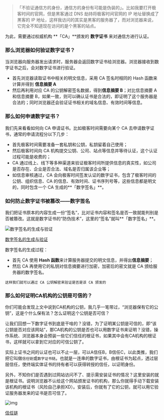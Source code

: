 > 「不验证通信方的身份，通信方的身份有可能是伪装的」。比如我要打开极客时间的官网，但是黑客通过 DNS 劫持将极客时间官网的 IP 地址替换成了黑客的 IP 地址，这样我访问的其实是黑客的服务器了，而对浏览器来说，它完全不知道现在访问的是个黑客的站点。



为此，需要通过权威机构 **「CA」**颁发的 **数字证书** 来对通信方进行认证。



### 那么浏览器如何验证数字证书？

当浏览器向服务器发出请求时，服务器会返回数字证书给浏览器。浏览器接收到数字证书之后，会对数字证书进行验证。

+ 首先浏览器读取证书中相关的明文信息，采用 CA 签名时相同的 Hash 函数来计算并得到 **信息摘要 A**
+ 然后再利用对应 CA 的公钥解密签名数据，得到**信息摘要 B**；对比信息摘要 A 和信息摘要 B，如果一致，则可以确认证书是合法的，即证明了这个服务器是合法的；同时浏览器还会验证证书相关的域名信息、有效时间等信息。





### 那么如何申请数字证书？

我们先来看看如何向 CA 申请证书。比如极客时间需要向某个 CA 去申请数字证书，通常的申请流程分以下几步：

+ 首先极客时间需要准备一套私钥和公钥，私钥留着自己使用；
+ 然后极客时间向 CA 机构提交公钥、公司、站点等信息并等待认证，这个认证过程可能是收费的；
+ CA 通过线上、线下等多种渠道来验证极客时间所提供信息的真实性，如公司是否存在、企业是否合法、域名是否归属该企业等；
+ 如信息审核通过，CA 会向极客时间签发认证的数字证书，包含了极客时间的公钥、组织信息、CA 的信息、有效时间、证书序列号等，这些信息都是明文的，同时包含一个 CA 生成的**「数字签名」**。



### 如何防止数字证书被篡改——数字签名

我们把证书原本的内容生成一份“签名”，比对证书内容和签名是否一致就能判别是否被篡改。这就是数字证书的“防伪技术”，这里的“签名”就叫**「数字签名」**。

![数字签名的生成与验证](https://cs-notes-1256109796.cos.ap-guangzhou.myqcloud.com/2017-06-11-ca.png)

[数字签名的生成与验证](https://cheapsslsecurity.com/blog/digital-signature-vs-digital-certificate-the-difference-explained/)

数字签名的生成过程：

+ 首先 CA 使用 **Hash 函数**来计算服务器提交的明文信息，并得出**信息摘要**；
+ 然后 CA 再使用它的私钥对信息摘要进行加密，加密后的密文就是 CA 颁给服务器的数字签名。

~~~
这样我们就可以通过 CA 公钥解密来验证是否是该 CA 颁发的
~~~



### 那么如何证明CA机构的公钥是可信的？

你们可能会发现上文中说到CA机构的公钥，我几乎一笔带过，“浏览器保有它的公钥”，这是个什么保有法？怎么证明这个公钥是否可信？

让我们回想一下数字证书到底是干啥的？没错，为了证明某公钥是可信的，即“该公钥是否对应该网站”，那CA机构的公钥是否也可以用数字证书来证明？没错，操作系统、浏览器本身会预装一些它们信任的根证书，如果其中会有CA机构的根证书，这样就可以拿到它对应的可信公钥了。

实际上证书之间的认证也可以不止一层，可以A信任B，B信任C，以此类推，我们把它叫做`信任链`或`数字证书链`。也就是一连串的数字证书，由根证书为起点，透过层层信任，使终端实体证书的持有者可以获得转授的信任，以证明身份。

另外，不知你们是否遇到过网站访问不了、提示需安装证书的情况？这里安装的就是根证书。说明浏览器不认给这个网站颁发证书的机构，那么你就得手动下载安装该机构的根证书（风险自己承担XD）。安装后，你就有了它的公钥，就可以用它验证服务器发来的证书是否可信了。

![img](https://pic2.zhimg.com/v2-04cd27f3f46388df2d8d70375c4ecac5_b.jpg)

[信任链](https://publib.boulder.ibm.com/tividd/td/TRM/GC32-1323-00/en_US/HTML/admin230.htm)

